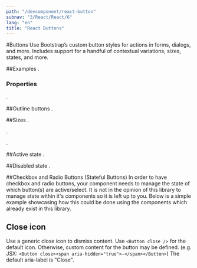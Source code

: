 ```yaml
---
path: "/devcomponent/react-button"
subnav: "3/React/React/6"
lang: "en"
title: "React Buttons"
---
```


#Buttons
Use Bootstrap’s custom button styles for actions in forms, dialogs, and more. Includes support for a handful of contextual variations, sizes, states, and more.

##Examples
.
<reactbuttonexample1 />

### Properties
.
<buttonexample1properties />

##Outline buttons
.
<reactbuttonexample2 />

##Sizes
.
<reactbuttonexample3 />

.
<reactbuttonexample4 />

.
<reactbuttonexample5 />

##Active state
.
<reactbuttonexample6 />

##Disabled state
.
<reactbuttonexample7 />

##Checkbox and Radio Buttons (Stateful Buttons)
In order to have checkbox and radio buttons, your component needs to manage the state of which button(s) are active/select. It is not in the opinion of this library to manage state within it's components so it is left up to you. Below is a simple example showcasing how this could be done using the components which already exist in this library.
<reactbuttonexample8 />

## Close icon
Use a generic close icon to dismiss content. Use `<Button close />` for the default icon. Otherwise, custom content for the button may be defined. (e.g. JSX: `<Button close><span aria-hidden="true">–</span></Button>`) The default aria-label is "Close".
<reactbuttonexample9 />